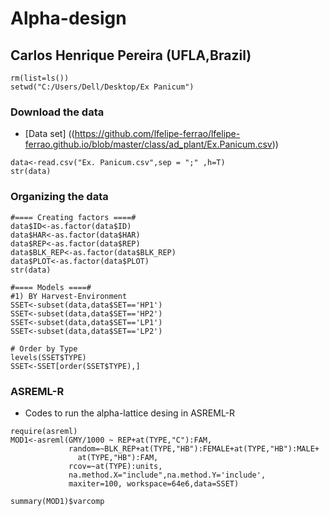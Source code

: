 # Alpha-design

## Carlos Henrique Pereira (UFLA,Brazil)

```
rm(list=ls())
setwd("C:/Users/Dell/Desktop/Ex Panicum")
```

### Download the data

- [Data set] ((https://github.com/lfelipe-ferrao/lfelipe-ferrao.github.io/blob/master/class/ad_plant/Ex.Panicum.csv))

```
data<-read.csv("Ex. Panicum.csv",sep = ";" ,h=T)
str(data)
```

### Organizing the data
```
#==== Creating factors ====#
data$ID<-as.factor(data$ID)
data$HAR<-as.factor(data$HAR)
data$REP<-as.factor(data$REP)
data$BLK_REP<-as.factor(data$BLK_REP)
data$PLOT<-as.factor(data$PLOT)
str(data)

#==== Models ====#
#1) BY Harvest-Environment 
SSET<-subset(data,data$SET=='HP1')
SSET<-subset(data,data$SET=='HP2')
SSET<-subset(data,data$SET=='LP1')
SSET<-subset(data,data$SET=='LP2')

# Order by Type
levels(SSET$TYPE)
SSET<-SSET[order(SSET$TYPE),]
```

### ASREML-R

- Codes to run the alpha-lattice desing in ASREML-R

```
require(asreml)
MOD1<-asreml(GMY/1000 ~ REP+at(TYPE,"C"):FAM,
             random=~BLK_REP+at(TYPE,"HB"):FEMALE+at(TYPE,"HB"):MALE+
               at(TYPE,"HB"):FAM,
             rcov=~at(TYPE):units,
             na.method.X="include",na.method.Y='include',
             maxiter=100, workspace=64e6,data=SSET)

summary(MOD1)$varcomp
```
